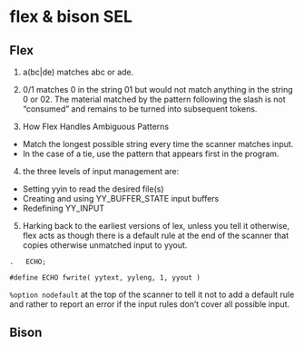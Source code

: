 # flex & bison SEL

## Flex

1. a(bc|de) matches abc or ade. 

2. 0/1 matches 0 in the string 01 but would not match anything in the string 0 or 02. 
The material matched by the pattern following the slash is not “consumed” and remains
to be turned into subsequent tokens. 

3. How Flex Handles Ambiguous Patterns
* Match the longest possible string every time the scanner matches input.
* In the case of a tie, use the pattern that appears first in the program.

4. the three levels of input management are:
* Setting yyin to read the desired file(s)
* Creating and using YY\_BUFFER\_STATE input buffers
* Redefining YY\_INPUT

5. Harking back to the earliest versions of lex, unless you tell it
otherwise, flex acts as though there is a default rule at the end of the scanner that copies
otherwise unmatched input to yyout.
```
.	ECHO;

#define ECHO fwrite( yytext, yyleng, 1, yyout )
```
`%option nodefault` at the top of the scanner to tell it not to add a default rule and rather
to report an error if the input rules don’t cover all possible input. 


## Bison
